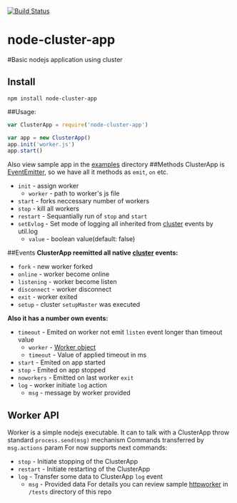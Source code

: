 [![Build Status](https://travis-ci.org/vpArth/node-cluster-app.png?branch=master)](https://travis-ci.org/vpArth/node-cluster-app)

node-cluster-app
================

#Basic nodejs application using cluster
## Install
  `npm install node-cluster-app`

##Usage:

```javascript
var ClusterApp = require('node-cluster-app')

var app = new ClusterApp()
app.init('worker.js')
app.start()

```
Also view sample app in the [examples][] directory
##Methods
  ClusterApp is [EventEmitter][], so we have all it methods as `emit`, `on` etc.
  * `init` - assign worker
    - `worker` - path to worker's js file
  * `start` - forks neccessary number of workers
  * `stop` - kill all workers
  * `restart` - Sequantially run of `stop` and `start`
  * `setEvlog` - Set mode of logging all inherited from [cluster][] events by util.log
    - `value` - boolean value(default: false)

##Events
**ClusterApp reemitted all native [cluster][] events:**
  * `fork` - new worker forked
  * `online` - worker become online
  * `listening` - worker become listen
  * `disconnect` - worker disconnect
  * `exit` - worker exited
  * `setup` - cluster `setupMaster` was executed

**Also it has a number own events:**
  * `timeout` - Emited on worker not emit `listen` event longer than timeout value
    - `worker` - [Worker object][]
    - `timeout` - Value of applied timeout in ms
  * `start` - Emited on app started
  * `stop` - Emited on app stopped
  * `noworkers` - Emitted on last worker `exit`
  * `log` - worker initiate `log` action
    - `msg` - message by worker provided

## Worker API
Worker is a simple nodejs executable.
It can to talk with a ClusterApp throw standard `process.send(msg)` mechanism
Commands transferred by `msg.actions` param
For now supports next commands:
  * `stop` - Initiate stopping of the ClusterApp
  * `restart` - Initiate restarting of the ClusterApp
  * `log`  - Transfer some data to ClusterApp `log` event
    - `msg` - Provided data
For details you can review sample [httpworker][] in `/tests` directory of this repo

 [cluster]:http://nodejs.org/docs/latest/api/cluster.html
 [EventEmitter]:http://nodejs.org/api/events.html#events_class_events_eventemitter
 [Worker object]:http://nodejs.org/docs/latest/api/cluster.html#cluster_class_worker
 [httpworker]:https://github.com/vpArth/node-cluster-app/blob/master/tests/httpworker.js
 [examples]:https://github.com/vpArth/node-cluster-app/tree/master/examples
